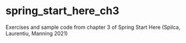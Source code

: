 # spring_start_here_ch3
Exercises and sample code from chapter 3 of Spring Start Here (Spilca, Laurentiu, Manning 2021)
